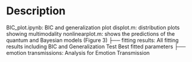 # Description
BIC_plot.ipynb: BIC and generalization plot
displot.m: distribution plots showing multimodality
nonlinearplot.m: shows the predictions of the quantum and Bayesian models (Figure 3)
├── fitting results: All fitting results including BIC and Generalization Test Best fitted parameters
├── emotion transmissions: Analysis for Emotion Transmission
